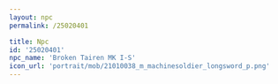 ```yaml
---
layout: npc
permalink: /25020401

title: Npc
id: '25020401'
npc_name: 'Broken Tairen MK I-S'
icon_url: 'portrait/mob/21010038_m_machinesoldier_longsword_p.png'
---
```

